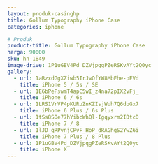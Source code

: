 ```yaml
---
layout: produk-casinghp
title: Gollum Typography iPhone Case
categories: iphone

# Produk
product-title: Gollum Typography iPhone Case
harga: 90000
sku: hn-1849
image-drive: 1P1uGBV4Pd_DZVjpqgPZeRSKvAYt2Q0yc
gallery:
  - url: 1aRzxdGgXZiwb5IrJwOfYW8MbEhe-pEVd
    title: iPhone 5 / 5s / SE
  - url: 1E6bPePswmT4apC5wI_z4na72pIX2vFj_
    title: iPhone 6 / 6s
  - url: 1LRS1VrVP4pKURuZnKZIsjWuh7Q6dpGx7
    title: iPhone 6 Plus / 6s Plus
  - url: 1tSs8SOe77hYibcWhQl-Igqyxrm2IDtcD
    title: iPhone 7 / 8
  - url: 1lJD_qRPvnjCPvF_HoP_dRAGhgS2YwZ6i
    title: iPhone 7 Plus / 8 Plus
  - url: 1P1uGBV4Pd_DZVjpqgPZeRSKvAYt2Q0yc
    title: iPhone X
---
```

